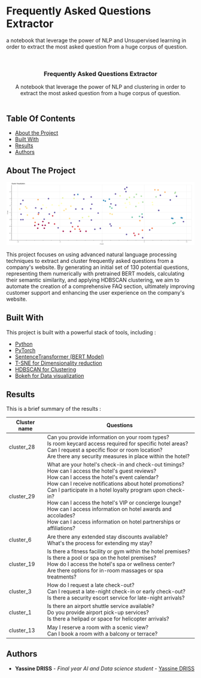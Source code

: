# Frequently Asked Questions Extractor

a notebook that leverage the power of NLP and Unsupervised learning in order to extract the most asked question from a huge corpus of question.

<br/>
<p align="center">
  <h3 align="center">Frequently Asked Questions Extractor</h3>

  <p align="center">
    A notebook that leverage the power of NLP and clustering in order to extract the most asked question from a huge corpus of question.
    <br/>
    <br/>
  </p>
</p>



## Table Of Contents

* [About the Project](#about-the-project)
* [Built With](#built-with)
* [Results](#results)
* [Authors](#authors)

## About The Project

![cluster plot](images/clusters_plot.png)

This project focuses on using advanced natural language processing techniques to extract and cluster frequently asked questions from a company's website. By generating an initial set of 130 potential questions, representing them numerically with pretrained BERT models, calculating their semantic similarity, and applying HDBSCAN clustering, we aim to automate the creation of a comprehensive FAQ section, ultimately improving customer support and enhancing the user experience on the company's website.

## Built With

This project is built with a powerful stack of tools, including :

* [Python]()
* [PyTorch]()
* [SentenceTransformer (BERT Model)]()
* [T-SNE for Dimensionality reduction]()
* [HDBSCAN for Clustering]()
* [Bokeh for Data visualization]()

## Results

This is a brief summary of the results :

| Cluster name | Questions |
| --- | ----------- |
| cluster_28 | Can you provide information on your room types?<br>Is room keycard access required for specific hotel areas?<br>Can I request a specific floor or room location?<br>Are there any security measures in place within the hotel? |
| cluster_29 | What are your hotel's check-in and check-out timings?<br>How can I access the hotel's guest reviews?<br>How can I access the hotel's event calendar?<br>How can I receive notifications about hotel promotions?<br>Can I participate in a hotel loyalty program upon check-in?<br>How can I access the hotel's VIP or concierge lounge?<br>How can I access information on hotel awards and accolades?<br>How can I access information on hotel partnerships or affiliations? |
| cluster_6 | Are there any extended stay discounts available?<br>What's the process for extending my stay? |
| cluster_19 | Is there a fitness facility or gym within the hotel premises?<br>Is there a pool or spa on the hotel premises?<br>How do I access the hotel's spa or wellness center?<br>Are there options for in-room massages or spa treatments? |
| cluster_3 | How do I request a late check-out?<br>Can I request a late-night check-in or early check-out?<br>Is there a security escort service for late-night arrivals? |
| cluster_1 | Is there an airport shuttle service available?<br>Do you provide airport pick-up services?<br>Is there a helipad or space for helicopter arrivals? |
| cluster_13 | May I reserve a room with a scenic view?<br>Can I book a room with a balcony or terrace? |

## Authors

* **Yassine DRISS** - *Final year AI and Data science student* - [Yassine DRISS](https://github.com/cinex10)

